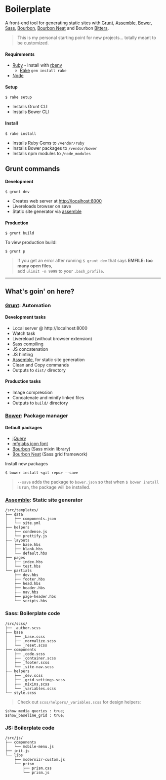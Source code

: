 # Boilerplate

A front-end tool for generating static sites with [Grunt](http://gruntjs.com/), [Assemble](http://assemble.io/), [Bower](http://bower.io/), [Sass](http://sass-lang.com/), [Bourbon](http://bourbon.io/), [Bourbon Neat](http://neat.bourbon.io/) and Bourbon [Bitters](http://bitters.bourbon.io/).

> This is my personal starting point for new projects... totally meant to be customized.

#### Requirements

- [Ruby](https://www.ruby-lang.org/en) - Install with [rbenv](https://github.com/sstephenson/rbenv)
    - [Rake](http://rake.rubyforge.org) `gem install rake`
- [Node](http://nodejs.org)

#### Setup

    $ rake setup

- Installs Grunt CLI
- Installs Bower CLI
    
#### Install

    $ rake install

- Installs Ruby Gems to `/vendor/ruby`
- Installs Bower packages to `/vendor/bower`
- Installs npm modules to `/node_modules`

## Grunt commands

#### Development

    $ grunt dev

- Creates web server at [http://localhost:8000](http://localhost:8000)
- Livereloads browser on save
- Static site generator via [assemble](http://assemble.io)

#### Production

    $ grunt build

To view production build:

    $ grunt p

> If you get an error after running `$ grunt dev` that says **EMFILE: too many open files**,  
add `ulimit -n 9999` to your `.bash_profile`.

---

## What's goin' on here?

### [Grunt](http://gruntjs.com): Automation

#### Development tasks

- Local server @ http://localhost:8000
- Watch task
- Livereload (without browser extension)
- Sass compiling
- JS concatenation
- JS hinting
- [Assemble](http://assemble.io), for static site generation
- Clean and Copy commands
- Outputs to `dist/` directory

#### Production tasks

- Image compression
- Concatenate and minify linked files
- Outputs to `build/` directory

### [Bower](http://bower.io): Package manager

#### Default packages

- [jQuery](http://jquery.com)
- [mfglabs icon font](http://mfglabs.github.io/mfglabs-iconset)
- [Bourbon](http://bourbon.io) (Sass mixin library)
- [Bourbon Neat](http://neat.bourbon.io) (Sass grid framework)

Install new packages

    $ bower install <git repo> --save
    
> `--save` adds the package to `bower.json` so that when `$ bower install` is run, the package will be installed.

### [Assemble](http://assemble.io): Static site generator

    /src/templates/
    ├── data
    │   ├── components.json
    │   └── site.yml
    ├── helpers
    │   ├── condense.js
    │   └── prettify.js
    ├── layouts
    │   ├── base.hbs
    │   ├── blank.hbs
    │   └── default.hbs
    ├── pages
    │   ├── index.hbs
    │   └── test.hbs
    └── partials
        ├── dev.hbs
        ├── footer.hbs
        ├── head.hbs
        ├── header.hbs
        ├── nav.hbs
        ├── page-header.hbs
        └── scripts.hbs

### Sass: Boilerplate code

    /src/scss/
    ├── _author.scss
    ├── base
    │   ├── _base.scss
    │   ├── _normalize.scss
    │   └── _reset.scss
    ├── components
    │   ├── _code.scss
    │   ├── _container.scss
    │   ├── _footer.scss
    │   └── _site-nav.scss
    ├── helpers
    │   ├── _dev.scss
    │   ├── _grid-settings.scss
    │   ├── _mixins.scss
    │   └── _variables.scss
    └── style.scss

> Check out `scss/helpers/_variables.scss` for design helpers:

    $show_media_queries : true;
    $show_baseline_grid : true;

### JS: Boilerplate code

    /src/js/
    ├── components
    │   └── mobile-menu.js
    ├── init.js
    └── libs
        ├── modernizr-custom.js
        └── prism
            ├── prism.css
            └── prism.js
